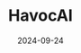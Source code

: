 ---  
layout: startup_page  
title: "HavocAI"  
id: "havocai.com"  
permalink: "/havocaihavocai.com09242024/"  
website: "https://www.havocai.com/"  
funding_round: "Seed"  
funding_amount: "$11M"  
investors: "Trousdale Ventures, Scout Ventures"  
about: "HavocAI develops low-cost, collaborative, autonomous surface vessels for maritime security. Their fleet of uncrewed boats offers a cutting-edge solution to address threats to global shipping and security, providing a cost-effective and scalable defense system."  
markets: "Maritime Security, Defense, Autonomous Systems, Artificial Intelligence (AI), Marine Technology, Public Safety"  
hq: "Providence, Rhode Island, United States"  
founded_year: "2024"  
linkedin: "https://www.linkedin.com/company/havocai"  
twitter: "https://twitter.com/havocai_usv"  
instagram: ""  
facebook: ""  
crunchbase: "https://www.crunchbase.com/organization/havocai"  
pitchbook: "https://pitchbook.com/profiles/company/596597-86"  

date_display: "24-Sep-2024"  
date: "2024-09-24"

# SEO Optimization  
meta_title: "HavocAI - Seed Funding ($11M)"  
meta_description: "HavocAI, HavocAI develops low-cost, collaborative, autonomous surface vessels for maritime security. Their fleet of uncrewed boats offers a cutting-edge soluti..."  
meta_keywords: "HavocAI, Maritime Security, Defense, Autonomous Systems, Artificial Intelligence (AI), Marine Technology, Public Safety, Seed funding"  
canonical_url: "https://startup.projectstartups.com/havocaihavocai.com09242024/"  
---